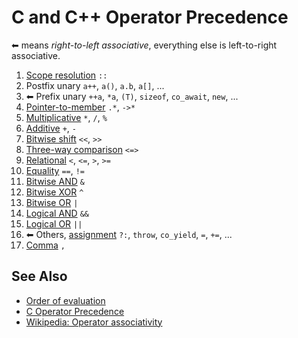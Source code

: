 # C and C++ Operator Precedence

⬅ means _right-to-left associative_, everything else is left-to-right associative.

1. [Scope resolution](https://en.cppreference.com/w/cpp/language/identifiers#Qualified_identifiers) `::`
2. Postfix unary `a++`, `a()`, `a.b`, `a[]`, ...
3. ⬅ Prefix unary `++a`, `*a`, `(T)`, `sizeof`, `co_await`, `new`, ...
4. [Pointer-to-member](https://en.cppreference.com/w/cpp/language/operator_member_access#Built-in_pointer-to-member_access_operators)
   `.*`, `->*`
5. [Multiplicative](https://en.cppreference.com/w/cpp/language/operator_arithmetic#Multiplicative_operators) `*`, `/`,
   `%`
6. [Additive](https://en.cppreference.com/w/cpp/language/operator_arithmetic#Additive_operators) `+`, `-`
7. [Bitwise shift](https://en.cppreference.com/w/cpp/language/operator_arithmetic#Bitwise_shift_operators) `<<`, `>>`
8. [Three-way comparison](https://en.cppreference.com/w/cpp/language/operator_comparison#Three-way_comparison) `<=>`
9. [Relational](https://en.cppreference.com/w/cpp/language/operator_comparison) `<`, `<=`, `>`, `>=`
10. [Equality](https://en.cppreference.com/w/cpp/language/operator_comparison) `==`, `!=`
11. [Bitwise AND](https://en.cppreference.com/w/cpp/language/operator_arithmetic#Bitwise_logic_operators) `&`
12. [Bitwise XOR](https://en.cppreference.com/w/cpp/language/operator_arithmetic#Bitwise_logic_operators) `^`
13. [Bitwise OR](https://en.cppreference.com/w/cpp/language/operator_arithmetic#Bitwise_logic_operators) `|`
14. [Logical AND](https://en.cppreference.com/w/cpp/language/operator_logical) `&&`
15. [Logical OR](https://en.cppreference.com/w/cpp/language/operator_logical) `||`
16. ⬅ Others, [assignment](https://en.cppreference.com/w/cpp/language/operator_assignment#Builtin_direct_assignment)
    `?:`, `throw`, `co_yield`, `=`, `+=`, ...
17. [Comma](https://en.cppreference.com/w/cpp/language/operator_other#Built-in_comma_operator) `,`

## See Also

- [Order of evaluation](https://en.cppreference.com/w/cpp/language/eval_order)
- [C Operator Precedence](https://en.cppreference.com/w/c/language/operator_precedence)
- [Wikipedia: Operator associativity](https://en.wikipedia.org/wiki/Operator_associativity)

